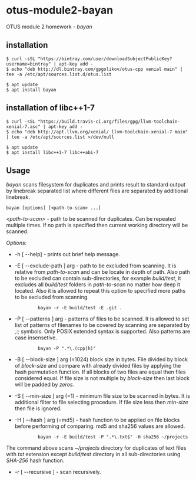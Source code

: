 # otus-module2-bayan

OTUS module 2 homework - _bayan_

## installation
```
$ curl -sSL "https://bintray.com/user/downloadSubjectPublicKey?username=bintray" | apt-key add -
$ echo "deb http://dl.bintray.com/gpgolikov/otus-cpp xenial main" | tee -a /etc/apt/sources.list.d/otus.list

$ apt update
$ apt install bayan
```

## installation of libc++1-7
```
$ curl -sSL "https://build.travis-ci.org/files/gpg/llvm-toolchain-xenial-7.asc" | apt-key add -
$ echo "deb http://apt.llvm.org/xenial/ llvm-toolchain-xenial-7 main" | tee -a /etc/apt/sources.list >/dev/null

$ apt update
$ apt install libc++1-7 libc++abi-7

```

## Usage
_bayan_ scans filesystem for duplicates and prints result to standard output by linebreak separated list where different files are separated by additional linebreak.

```
bayan [options] [<path-to-scan> ...]
```
_\<path-to-scan\>_ - path to be scanned for duplicates. Can be repeated multiple times. If no path is specified then current working directory will be scanned.

_Options:_

* -h [ --help] - prints out brief help message.

* -E [ --exclude-path ] arg - path to be excluded from scanning. It is relative from _path-to-scan_ and can be locate in depth of path. Also path to be excluded can contain sub-directories, for example _build/test_, it excludes all _build/test_ folders in _path-to-scan_ no matter how deep it located. Also it is allowed to repeat this option to specified more paths to be excluded from scanning.

```
            bayan -r -E build/test -E .git .
```

* -P [ --patterns ] arg - patterns of files to be scanned. It is allowed to set list of patterns of filenames to be covered by scanning are separated by _,:;_ symbols. Only POSIX extended syntax is supported. Also patterns are case insensetive.

```
            bayan -P ".*\.(cpp|h)"
```

* -B [ --block-size ] arg (=1024) block size in bytes. File divided by block of _block-size_ and compare with already divided files by applying the hash permutation function. If all blocks of two files are equal then files considered equal. If file size is not multiple by _block-size_ then last block will be padded by _zeros_.

* -S [ --min-size ] arg (=1) - minimum file size to be scanned in bytes. It is additional filter to file selecting procedure. If file size less then _min-size_ then file is ignored.

* -H [ --hash ] arg (=md5) - hash function to be applied on file blocks before performing of comparing. md5 and sha256 values are allowed.

```
            bayan -r -E build/test -P ".*\.txt$" -H sha256 ~/projects
```
The command above scans _~/projects_ directory for duplicates of text files with _txt_ extension except _build/test_ directory in all sub-directories using _SHA-256_ hash function.

* -r [ --recursive ] - scan recursively.
